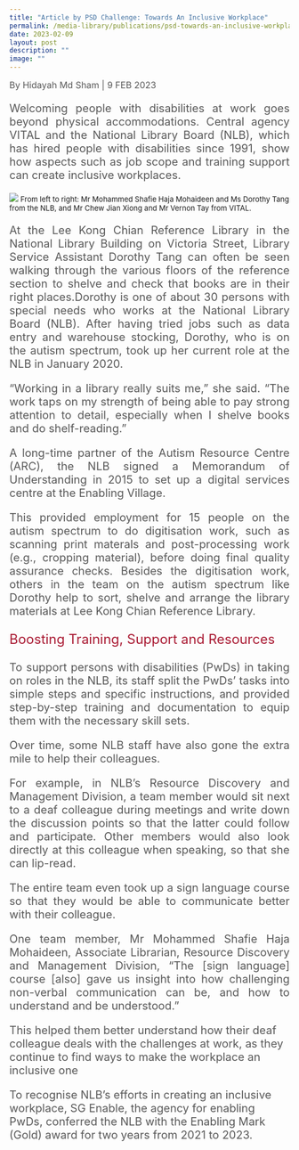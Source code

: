 ```yaml
---
title: "Article by PSD Challenge: Towards An Inclusive Workplace"
permalink: /media-library/publications/psd-towards-an-inclusive-workplace/
date: 2023-02-09
layout: post
description: ""
image: ""
---
```

<div style="font-size: 16px;color:#585858;text-align:justify;">
By Hidayah Md Sham | 9 FEB 2023</div>

<p style="font-size: 20px;color:#585858;text-align:justify;">
Welcoming people with disabilities at work goes beyond physical accommodations. Central agency VITAL and the National Library Board (NLB), which has hired people with disabilities since 1991, show how aspects such as job scope and training support can create inclusive workplaces.</p>

<img src="/images/Media/210223\_01.png"/>
<font size="-1">From left to right: Mr Mohammed Shafie Haja Mohaideen and Ms Dorothy Tang from the NLB, and Mr Chew Jian Xiong and Mr Vernon Tay from VITAL.</font>

<p style="font-size: 20px;color:#585858;text-align:justify;">
At the Lee Kong Chian Reference Library in the National Library Building on Victoria Street, Library Service Assistant Dorothy Tang can often be seen walking through the various floors of the reference section to shelve and check that books are in their right places.Dorothy is one of about 30 persons with special needs who works at the National Library Board (NLB).
After having tried jobs such as data entry and warehouse stocking, Dorothy, who is on the autism spectrum, took up her current role at the NLB in January 2020.</p>

<p style="font-size: 20px;color:#585858;text-align:justify;">“Working in a library really suits me,” she said. “The work taps on my strength of being able to pay strong attention to detail, especially when I shelve books and do shelf-reading.”</p>

<p style="font-size: 20px;color:#585858;text-align:justify;">A long-time partner of the Autism Resource Centre (ARC), the NLB signed a Memorandum of Understanding in 2015 to set up a digital services centre at the Enabling Village.</p>

<p style="font-size: 20px;color:#585858;text-align:justify;">This provided employment for 15 people on the autism spectrum to do digitisation work, such as scanning print materals and post-processing work (e.g., cropping material), before doing final quality assurance checks.
Besides the digitisation work, others in the team on the autism spectrum like Dorothy help to sort, shelve and arrange the library materials at Lee Kong Chian Reference Library.</p>

<p style="font-size: 24px;color:#a91932;text-align:justify;">
Boosting Training, Support and Resources</p>

<p style="font-size: 20px;color:#585858;text-align:justify;">
To support persons with disabilities (PwDs) in taking on roles in the NLB, its staff split the PwDs’ tasks into simple steps and specific instructions, and provided step-by-step training and documentation to equip them with the necessary skill sets.</p>

<p style="font-size: 20px;color:#585858;text-align:justify;">Over time, some NLB staff have also gone the extra mile to help their colleagues.</p>

<p style="font-size: 20px;color:#585858;text-align:justify;">For example, in NLB’s Resource Discovery and Management Division, a team member would sit next to a deaf colleague during meetings and write down the discussion points so that the latter could follow and participate. Other members would also look directly at this colleague when speaking, so that she can lip-read.</p>

<p style="font-size: 20px;color:#585858;text-align:justify;">The entire team even took up a sign language course so that they would be able to communicate better with their colleague.</p>

<p style="font-size: 20px;color:#585858;text-align:justify;">One team member, Mr Mohammed Shafie Haja Mohaideen, Associate Librarian, Resource Discovery and Management Division, “The [sign language] course [also] gave us insight into how challenging non-verbal communication can be, and how to understand and be understood.”</p>

<p style="font-size: 20px;color:#585858;text align:justify;">This helped them better understand how their deaf colleague deals with the challenges at work, as they continue to find ways to make the workplace an inclusive one</p>

<p style="font-size: 20px;color:#585858;text align:justify;">To recognise NLB’s efforts in creating an inclusive workplace, SG Enable, the agency for enabling PwDs, conferred the NLB with the Enabling Mark (Gold) award for two years from 2021 to 2023.</p>